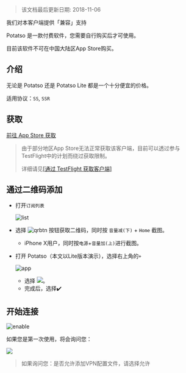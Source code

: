 > 该文档最后更新日期: 2018-11-06

<p class="info">我们对本客户端提供「兼容」支持</p>
<p class="tip">Potatso 是一款付费软件，您需要自行购买后才可使用。</p>
<p class="tip">目前该软件不可在中国大陆区App Store购买。</p>

## 介绍

无论是 Potatso 还是 Potatso Lite 都是一个十分便宜的价格。

适用协议：`SS`, `SSR`

## 获取

[前往 App Store 获取](https://itunes.apple.com/us/app/potatso-lite/id1239860606?mt=8)

> 由于部分地区App Store无法正常获取该客户端，目前可以透过参与TestFlight中的计划而绕过获取限制。
> 
> 详细请见[[通过 TestFlight 获取客户端]](/ios/testflight)

## 通过二维码添加

- 打开`订阅列表`

	![list](https://img.niconode.xyz/2017121405200728910Z3YPmfhe44OJWYF.png)

- 选择 ![qrbtn](https://img.niconode.xyz/2017072404162624824muXgrOT6L797d6g.png) 按钮获取二维码，同时按 `音量减(下)` + `Home` 截图。

	- iPhone X用户，同时按`电源`+`音量加(上)`进行截图。

- 打开 Potatso（本文以Lite版本演示），选择右上角的`+`

	![app](https://img.niconode.xyz/2017072404291383631488rlMI9K7cuP6Y.png)

	- 选择 ![](https://img.niconode.xyz/2017072404295527034SWXOvp30IUEmTch.png)。
	- 完成后，选择✔️

## 开始连接

![enable](https://img.niconode.xyz/2017072404320542749eJNTltBaPmaF9C5.png)

如果您是第一次使用，将会询问您：

![](https://img.niconode.xyz/2017072404323774234Sm4dfS7z8fMxFGW.png)

> 如果询问您：是否允许添加VPN配置文件，请选择允许
